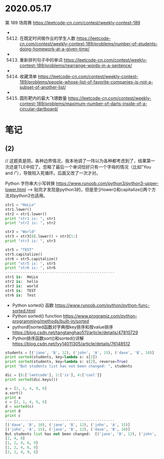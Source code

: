 
# 2020.05.17

第 189 场周赛 https://leetcode-cn.com/contest/weekly-contest-189
- 5412. 在既定时间做作业的学生人数 https://leetcode-cn.com/contest/weekly-contest-189/problems/number-of-students-doing-homework-at-a-given-time/
- 5413. 重新排列句子中的单词 https://leetcode-cn.com/contest/weekly-contest-189/problems/rearrange-words-in-a-sentence/
- 5414. 收藏清单 https://leetcode-cn.com/contest/weekly-contest-189/problems/people-whose-list-of-favorite-companies-is-not-a-subset-of-another-list/
- 5415. 圆形靶内的最大飞镖数量 https://leetcode-cn.com/contest/weekly-contest-189/problems/maximum-number-of-darts-inside-of-a-circular-dartboard/

# 笔记

## (2)
// 这题真是阴，各种边界情况，我本地调了一阵以为各种都考虑到了，结果第一次还是TLE中招了。忽略了最后一个单词恰好只有一个字母的情况（比如"You and i"），导致陷入死循环。后面又改了一次才对。

Python 字符串大小写转换 https://www.runoob.com/python3/python3-upper-lower.html --> 贴完才发现是python3的，但是至少lower()和capitalize()两个方法对python2也适用。
```py
str1 = "HeLLo"
str1.lower()
str2 = str1.lower()
print "str1 is: ", str1
print "str2 is: ", str2

str3 = "World"
str3 = str3[0].lower() + str3[1:]
print "str3 is: ", str3

str5 = "TEST"
str5.capitalize()
str6 = str5.capitalize()
print "str5 is: ", str5
print "str6 is: ", str6
--------------------------------------------------
str1 is:  HeLLo
str2 is:  hello
str3 is:  world
str5 is:  TEST
str6 is:  Test
```

- Python sorted() 函数 https://www.runoob.com/python/python-func-sorted.html
- Python sorted() function https://www.programiz.com/python-programming/methods/built-in/sorted
- python的sorted函数对字典按key排序和按value排序 https://blog.csdn.net/tangtanghao511/article/details/47810729
- Python排序函数sort()和sorted()详解 https://blog.csdn.net/lyy14011305/article/details/76148512
```py
students = [('jane', 'B', 12), ('john', 'A', 15), ('dave', 'B', 10)]
print sorted(students, key=lambda s: s[2])
print sorted(students, key=lambda s: s[2], reverse=True)
print "But students list has not been changed: ", students

dic = {8:['leetcode'], 2:['is'], 4:['cool']}
print sorted(dic.keys())

a = [2, 1, 4, 9, 6]
a.sort()
print a
c = [2, 1, 4, 9, 6]
d = sorted(c)
print d
print c
--------------------------------------------------
[('dave', 'B', 10), ('jane', 'B', 12), ('john', 'A', 15)]
[('john', 'A', 15), ('jane', 'B', 12), ('dave', 'B', 10)]
But students list has not been changed:  [('jane', 'B', 12), ('john', 'A', 15), ('dave', 'B', 10)]
[2, 4, 8]
[1, 2, 4, 6, 9]
[1, 2, 4, 6, 9]
[2, 1, 4, 9, 6]
```
